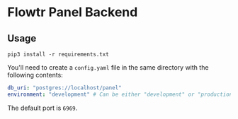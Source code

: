 # Flowtr Panel Backend

## Usage

```
pip3 install -r requirements.txt
```

You'll need to create a `config.yaml` file in the same directory with the following contents:

```yaml
db_uri: "postgres://localhost/panel"
environment: "development" # Can be either "development" or "production"
```

The default port is `6969`.
